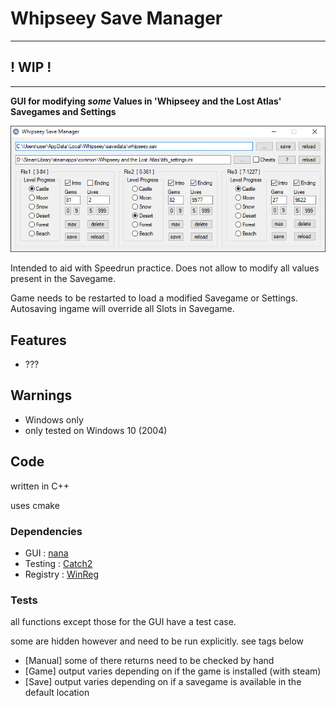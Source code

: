 # Whipseey Save Manager

-------------------------
**! WIP !**
-------------------------
-------------------------

**GUI for modifying *some* Values in 'Whipseey and the Lost Atlas' Savegames and Settings**

![Picture](WhipseeySaveManager.png)

Intended to aid with Speedrun practice. Does not allow to modify all values present in the Savegame.

Game needs to be restarted to load a modified Savegame or Settings. Autosaving ingame will override all Slots in Savegame.

## Features

- ???

## Warnings

- Windows only
- only tested on Windows 10 (2004)

## Code

written in C++

uses cmake

### Dependencies

- GUI : [nana](https://github.com/cnjinhao/nana)
- Testing : [Catch2](https://github.com/catchorg/Catch2)
- Registry : [WinReg](https://github.com/GiovanniDicanio/WinReg)

### Tests

all functions except those for the GUI have a test case.

some are hidden however and need to be run explicitly. see tags below

- [Manual] some of there returns need to be checked by hand
- [Game] output varies depending on if the game is installed (with steam)
- [Save] output varies depending on if a savegame is available in the default location
